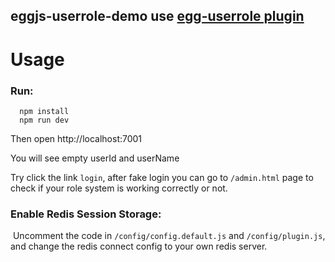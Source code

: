 
## eggjs-userrole-demo use [egg-userrole plugin](https://github.com/eggjs/egg-userrole)

# Usage

### Run:
```shell
  npm install
  npm run dev
```

  Then open http://localhost:7001 
  
  You will see empty userId and userName
  
  Try click the link `login`, after fake login you can go to `/admin.html` page to check if your role system is working correctly or not.


### Enable Redis Session Storage:
  Uncomment the code in `/config/config.default.js` and `/config/plugin.js`, and change the redis connect config to your own redis server.